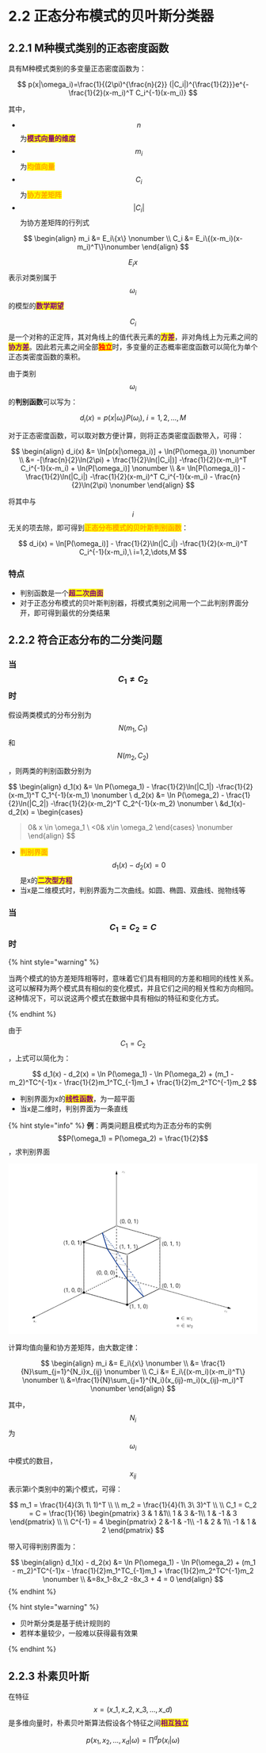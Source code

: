 # 2.2 正态分布模式的贝叶斯分类器

## 2.2.1 M种模式类别的正态密度函数

具有M种模式类别的多变量正态密度函数为：

$$
p(x|\omega_i)=\frac{1}{(2\pi)^{\frac{n}{2}} (|C_i|)^{\frac{1}{2}}}e^{-\frac{1}{2}(x-m_i)^T C_i^{-1}(x-m_i)}
$$

其中，

* $$n$$ 为<mark style="color:purple;">**模式向量的维度**</mark>
* $$m_i$$ 为<mark style="color:orange;">**均值向量**</mark>
* $$C_i$$ 为<mark style="color:orange;">**协方差矩阵**</mark>
* $$|C_i|$$ 为协方差矩阵的行列式

$$
\begin{align} 
m_i &= E_i\{x\} \nonumber
\\ 
C_i &= E_i\{(x-m_i)(x-m_i)^T\}\nonumber
\end{align}
$$

$$E_i{x}$$表示对类别属于$$\omega_i$$的模型的<mark style="color:purple;">**数学期望**</mark>

$$C_i$$是一个对称的正定阵，其对角线上的值代表元素的<mark style="color:purple;">**方差**</mark>，非对角线上为元素之间的<mark style="color:purple;">**协方差**</mark>。因此若元素之间全部<mark style="color:red;">**独立**</mark>时，多变量的正态概率密度函数可以简化为单个正态类密度函数的乘积。

由于类别$$\omega_i$$的**判别函数**可以写为：

$$
d_i(x)=p(x|\omega_i)P(\omega_i),\ i=1,2,\dots,M
$$

对于正态密度函数，可以取对数方便计算，则将正态类密度函数带入，可得：

$$
\begin{align} 
d_i(x) &= \ln[p(x|\omega_i)] + \ln(P(\omega_i)) \nonumber
\\ 
&= -[\frac{n}{2}\ln(2\pi) + \frac{1}{2}\ln(|C_i|)] -\frac{1}{2}(x-m_i)^T C_i^{-1}(x-m_i) + \ln(P[\omega_i)] \nonumber
\\ 
&= \ln[P(\omega_i)] - \frac{1}{2}\ln(|C_i|) -\frac{1}{2}(x-m_i)^T C_i^{-1}(x-m_i) - \frac{n}{2}\ln(2\pi) \nonumber
\end{align}
$$

将其中与 $$i$$ 无关的项去除，即可得到<mark style="color:orange;">**正态分布模式的贝叶斯判别函数**</mark>：

$$
d_i(x) = \ln[P(\omega_i)] - \frac{1}{2}\ln(|C_i|) -\frac{1}{2}(x-m_i)^T C_i^{-1}(x-m_i),\ i=1,2,\dots,M
$$

### 特点

* 判别函数是一个<mark style="color:purple;">**超二次曲面**</mark>
* 对于正态分布模式的贝叶斯判别器，将模式类别之间用一个二此判别界面分开，即可得到最优的分类结果

## 2.2.2 符合正态分布的二分类问题

### 当 $$C_1\neq C_2$$ 时

假设两类模式的分布分别为$$N(m_1,C_1)$$和$$N(m_2,C_2)$$，则两类的判别函数分别为

$$
\begin{align} 
d_1(x) &= \ln P(\omega_1) - \frac{1}{2}\ln(|C_1|) -\frac{1}{2}(x-m_1)^T C_1^{-1}(x-m_1) \nonumber
\\ 
d_2(x) &= \ln P(\omega_2) - \frac{1}{2}\ln(|C_2|) -\frac{1}{2}(x-m_2)^T C_2^{-1}(x-m_2) \nonumber
\\ 
&d_1(x)-d_2(x) = 
\begin{cases}
>0& x \in \omega_1
\\ 
<0& x\in \omega_2 
\end{cases} \nonumber
\end{align}
$$

* <mark style="color:orange;">**判别界面**</mark>$$d_1(x)-d_2(x)=0$$是x的<mark style="color:purple;">**二次型方程**</mark>
* 当x是二维模式时，判别界面为二次曲线。如圆、椭圆、双曲线、抛物线等

### 当 $$C_1=C_2=C$$ 时

{% hint style="warning" %}

当两个模式的协方差矩阵相等时，意味着它们具有相同的方差和相同的线性关系。这可以解释为两个模式具有相似的变化模式，并且它们之间的相关性和方向相同。这种情况下，可以说这两个模式在数据中具有相似的特征和变化方式。

{% endhint %}

由于$$C_1=C_2$$，上式可以简化为：

$$
d_1(x) - d_2(x) = \ln P(\omega_1) - \ln P(\omega_2) + (m_1 - m_2)^TC^{-1}x - \frac{1}{2}m_1^TC_{-1}m_1 + \frac{1}{2}m_2^TC^{-1}m_2
$$

* 判别界面为x的<mark style="color:purple;">**线性函数**</mark>，为一超平面
* 当x是二维时，判别界面为一条直线

{% hint style="info" %}
**例**：两类问题且模式均为正态分布的实例$$P(\omega_1) = P(\omega_2) = \frac{1}{2}$$，求判别界面

![](../.gitbook/assets/2.2.1.png)

计算均值向量和协方差矩阵，由大数定律：

$$
\begin{align} 
m_i &= E_i\{x\} \nonumber
\\
&= \frac{1}{N}\sum_{j=1}^{N_i}x_{ij} \nonumber
\\ 
C_i &= E_i\{(x-m_i)(x-m_i)^T\} \nonumber
\\ 
&=\frac{1}{N}\sum_{j=1}^{N_i}(x_{ij}-m_i)(x_{ij}-m_i)^T \nonumber
\end{align}
$$

其中，$$N_i$$ 为 $$\omega_i$$ 中模式的数目，$$x_{ij}$$ 表示第i个类别中的第j个模式，可得：

$$
m_1 = \frac{1}{4}(3\ 1\ 1)^T
\\ 
\\ 
m_2 = \frac{1}{4}(1\ 3\ 3)^T
\\
\\
C_1 = C_2 = C = \frac{1}{16} 
\begin{pmatrix} 
3 & 1 &1\\ 
1 & 3 &-1\\ 
1 & -1 & 3 
\end{pmatrix}
\\ 
\\ 
C^{-1} = 4 
\begin{pmatrix} 
2 &-1 & -1\\ 
-1 & 2 & 1\\ 
-1 & 1 & 2 
\end{pmatrix}
$$

带入可得判别界面为：

$$
\begin{align} 
d_1(x) - d_2(x) &= \ln P(\omega_1) - \ln P(\omega_2) + (m_1 - m_2)^TC^{-1}x  - \frac{1}{2}m_1^TC_{-1}m_1 + \frac{1}{2}m_2^TC^{-1}m_2 \nonumber
\\ 
&=8x_1-8x_2 -8x_3 + 4 = 0 
\end{align}
$$
{% endhint %}

{% hint style="warning" %}
* 贝叶斯分类是基于统计规则的
* 若样本量较少，一般难以获得最有效果



{% endhint %}

## 2.2.3 朴素贝叶斯

在特征 $$x=(x\_1,x\_2,x\_3,\dots,x\_d)$$ 是多维向量时，朴素贝叶斯算法假设各个特征之间<mark style="color:purple;">**相互独立**</mark>

$$
p(x_1,x_2,\dots,x_d|\omega)= \prod^d p(x_i|\omega)
$$
